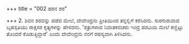 +++
title = "002 ಹರನ ಶರ"

+++
2. ಶಿವನ ಶರವನ್ನು ಪಡೆದ ಮೇಲೆ, ದೇವೇಂದ್ರನು ಪ್ರೀತಿಯಿಂದ ತನ್ನಲ್ಲಿಗೆ ಕರೆಸಿದನು. ಸುರಗುರುವಾದ ಬೃಹಸ್ಪತಿಯು ರಾಕ್ಷಸರ ಕೃತ್ಯಗಳನ್ನು ಹೇಳಿದನು. 'ಶತ್ರುಗಳಾದ ನಿವಾತಕವಚರು ಇಂದ್ರ ಪದವಿಯ ಮೇಲೆ ಕಣ್ಣಿಟ್ಟು ತೊಂದರೆ ಕೊಡುತ್ತಿದ್ದಾರೆ' ಎಂದು ದೇವೇಂದ್ರನು ನನಗೆ ರಹಸ್ಯವಾಗಿ ತಿಳಿಸಿದನು.